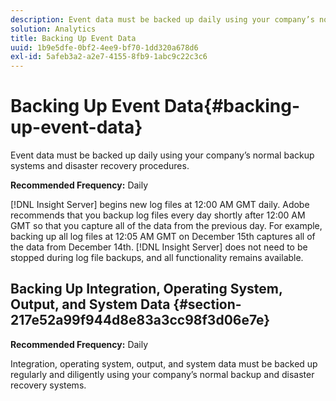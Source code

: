 ```yaml
---
description: Event data must be backed up daily using your company’s normal backup systems and disaster recovery procedures.
solution: Analytics
title: Backing Up Event Data
uuid: 1b9e5dfe-0bf2-4ee9-bf70-1dd320a678d6
exl-id: 5afeb3a2-a2e7-4155-8fb9-1abc9c22c3c6
---
```

# Backing Up Event Data{#backing-up-event-data}

Event data must be backed up daily using your company’s normal backup systems and disaster recovery procedures.

 **Recommended Frequency:** Daily

[!DNL Insight Server] begins new log files at 12:00 AM GMT daily. Adobe recommends that you backup log files every day shortly after 12:00 AM GMT so that you capture all of the data from the previous day. For example, backing up all log files at 12:05 AM GMT on December 15th captures all of the data from December 14th. [!DNL Insight Server] does not need to be stopped during log file backups, and all functionality remains available.

## Backing Up Integration, Operating System, Output, and System Data {#section-217e52a99f944d8e83a3cc98f3d06e7e}

**Recommended Frequency:** Daily

Integration, operating system, output, and system data must be backed up regularly and diligently using your company’s normal backup and disaster recovery systems.
